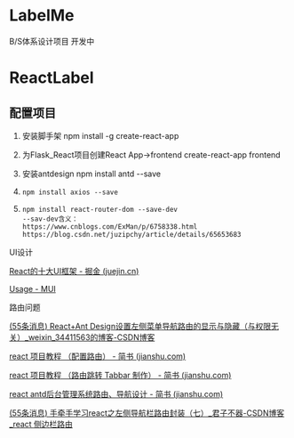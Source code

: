 # LabelMe
B/S体系设计项目 开发中

# ReactLabel

## 配置项目

1. 安装脚手架 npm install -g create-react-app 

2. 为Flask_React项目创建React App->frontend create-react-app frontend 

3. 安装antdesign    npm install antd --save

4. ```undefined
   npm install axios --save
   ```

5. ```
   npm install react-router-dom --save-dev
   --sav-dev含义：
   https://www.cnblogs.com/ExMan/p/6758338.html
   https://blog.csdn.net/juzipchy/article/details/65653683
   ```




UI设计

[React的十大UI框架 - 掘金 (juejin.cn)](https://juejin.cn/post/6844903955269419015)

[Usage - MUI](https://mui.com/zh/getting-started/usage/)





路由问题

[(55条消息) React+Ant Design设置左侧菜单导航路由的显示与隐藏（与权限无关）_weixin_34411563的博客-CSDN博客](https://blog.csdn.net/weixin_34411563/article/details/93612591)

[react 项目教程 （配置路由） - 简书 (jianshu.com)](https://www.jianshu.com/p/23ffb5154818)

[react 项目教程 （路由跳转 Tabbar 制作） - 简书 (jianshu.com)](https://www.jianshu.com/p/7a2fcce0ed8b)

[react antd后台管理系统路由、导航设计 - 简书 (jianshu.com)](https://www.jianshu.com/p/6f16d96f8961)

[(55条消息) 手牵手学习react之左侧导航栏路由封装（七）_君子不器-CSDN博客_react 侧边栏路由](https://blog.csdn.net/qq_40412456/article/details/108445326)